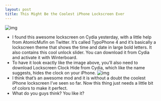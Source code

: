 ```yaml
---
layout: post
title: This Might Be the Coolest iPhone Lockscreen Ever
---
```

![img](http://media.idownloadblog.com/wp-content/uploads/2012/02/TypoPhone-4-Lockscreen.jpg)
* I found this awesome lockscreen on Cydia yesterday, with a little help from AtomicMufin on Twitter. It’s called TypoPhone 4 and it’s basically a lockscreen theme that shows the time and date in large bold letters. It also contains this cool unlock slider. You can download it from Cydia and activate it with Winterboard.
* To have it look exactly like the image above, you’ll also need to download Lockscreen Clock Hide from Cydia, which like the name suggests, hides the clock on your iPhone.
![img](http://media.idownloadblog.com/wp-content/uploads/2010/08/TypoPhone-4.png)
* I think that’s an awesome mod and it is without a doubt the coolest iPhone lockscreen I’ve seen so far. Now this thing just needs a little bit of colors to make it perfect.
* What do you guys think? You like it?

